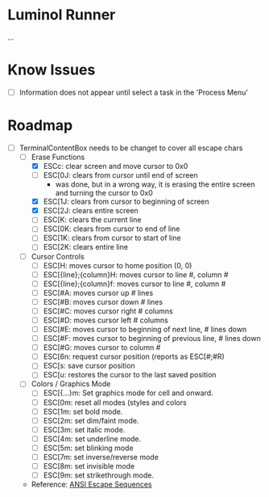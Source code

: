# Luminol Runner

...

# Know Issues

- [ ] Information does not appear until select a task in the 'Process Menu'

# Roadmap

- [ ] TerminalContentBox needs to be changet to cover all escape chars
    - [ ] Erase Functions
        - [x] ESCc: clear screen and move cursor to 0x0
        - [ ] ESC[0J: clears from cursor until end of screen
            - was done, but in a wrong way, it is erasing the entire screen and turning the cursor to 0x0
        - [x] ESC[1J: clears from cursor to beginning of screen
        - [x] ESC[2J: clears entire screen
        - [ ] ESC[K: clears the current line
        - [ ] ESC[0K: clears from cursor to end of line
        - [ ] ESC[1K: clears from cursor to start of line
        - [ ] ESC[2K: clears entire line
    - [ ] Cursor Controls
        - [ ] ESC[H: moves cursor to home position (0, 0)
        - [ ] ESC[{line};{column}H: moves cursor to line #, column #
        - [ ] ESC[{line};{column}f: moves cursor to line #, column #
        - [ ] ESC[#A: moves cursor up # lines
        - [ ] ESC[#B: moves cursor down # lines
        - [ ] ESC[#C: moves cursor right # columns
        - [ ] ESC[#D: moves cursor left # columns
        - [ ] ESC[#E: moves cursor to beginning of next line, # lines down
        - [ ] ESC[#F: moves cursor to beginning of previous line, # lines down
        - [ ] ESC[#G: moves cursor to column #
        - [ ] ESC[6n: request cursor position (reports as ESC[#;#R)
        - [ ] ESC[s: save cursor position
        - [ ] ESC[u: restores the cursor to the last saved position
    - [ ] Colors / Graphics Mode
        - [ ] ESC[{...}m: Set graphics mode for cell and onward.
        - [ ] ESC[0m: reset all modes (styles and colors
        - [ ] ESC[1m: set bold mode.
        - [ ] ESC[2m: set dim/faint mode.
        - [ ] ESC[3m: set italic mode.
        - [ ] ESC[4m: set underline mode.
        - [ ] ESC[5m: set blinking mode
        - [ ] ESC[7m: set inverse/reverse mode
        - [ ] ESC[8m: set invisible mode
        - [ ] ESC[9m: set strikethrough mode.
    - Reference: [ANSI Escape Sequences](https://gist.github.com/fnky/458719343aabd01cfb17a3a4f7296797)